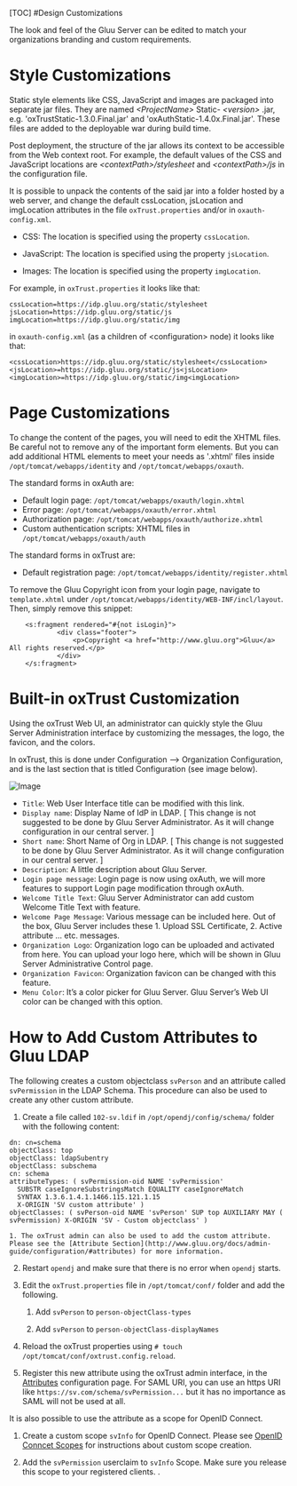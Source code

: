 
[TOC]
#Design Customizations

The look and feel of the Gluu Server can be edited to match your
organizations branding and custom requirements.

# Style Customizations

Static style elements like CSS, JavaScript and images are packaged into
separate jar files. They are named _\<ProjectName\>_ Static-
_\<version\>_ .jar, e.g. 'oxTrustStatic-1.3.0.Final.jar' and
'oxAuthStatic-1.4.0x.Final.jar'. These files are added to the deployable
war during build time.

Post deployment, the structure of the jar allows its context to be
accessible from the Web context root. For example, the default values of
the CSS and JavaScript locations are *\<contextPath\>/stylesheet* and
*\<contextPath\>/js* in the configuration file.

It is possible to unpack the contents of the said jar into a folder
hosted by a web server, and change the default cssLocation, jsLocation
and imgLocation attributes in the file `oxTrust.properties` and/or in
`oxauth-config.xml`.

* CSS: The location is specified using the property `cssLocation`.

* JavaScript: The location is specified using the property `jsLocation`.

* Images: The location is specified using the property `imgLocation`.

For example, in `oxTrust.properties` it looks like that:

```
cssLocation=https://idp.gluu.org/static/stylesheet
jsLocation=https://idp.gluu.org/static/js
imgLocation=https://idp.gluu.org/static/img
```

in `oxauth-config.xml` (as a children of \<configuration\> node) it
looks like that:

```
<cssLocation>https://idp.gluu.org/static/stylesheet</cssLocation>
<jsLocation>=https://idp.gluu.org/static/js<jsLocation>
<imgLocation>=https://idp.gluu.org/static/img<imgLocation>
```

# Page Customizations

To change the content of the pages, you will need to edit the XHTML
files. Be careful not to remove any of the important form elements. But
you can add additional HTML elements to meet your needs as '.xhtml'
files inside `/opt/tomcat/webapps/identity` and
`/opt/tomcat/webapps/oxauth`.

The standard forms in oxAuth are:

- Default login page: `/opt/tomcat/webapps/oxauth/login.xhtml`
- Error page: `/opt/tomcat/webapps/oxauth/error.xhtml`
- Authorization page: `/opt/tomcat/webapps/oxauth/authorize.xhtml`
- Custom authentication scripts: XHTML files in `/opt/tomcat/webapps/oxauth/auth`

The standard forms in oxTrust are:

- Default registration page: `/opt/tomcat/webapps/identity/register.xhtml`

To remove the Gluu Copyright icon from your login page, navigate to
`template.xhtml` under
`/opt/tomcat/webapps/identity/WEB-INF/incl/layout`. Then, simply remove
this snippet:

```
    <s:fragment rendered="#{not isLogin}">
            <div class="footer">
                <p>Copyright <a href="http://www.gluu.org">Gluu</a> All rights reserved.</p>
            </div>
    </s:fragment>
```

# Built-in oxTrust Customization

Using the oxTrust Web UI, an administrator can quickly style the Gluu
Server Administration interface by customizing the messages, the logo,
the favicon, and the colors.

In oxTrust, this is done under Configuration --> Organization Configuration,
and is the last section that is titled Configuration (see image below).

![Image](https://raw.githubusercontent.com/GluuFederation/docs/master/sources/img/WebUI_modification/oxtrust/oxTrust_GUI_mod_configuration_overview.png?raw=true)

- `Title`: Web User Interface title can be modified with this link. 
- `Display name`: Display Name of IdP in LDAP. [ This change is not suggested to be done by Gluu Server Administrator. As it will change configuration in our central server. ]
- `Short name`: Short Name of Org in LDAP. [ This change is not suggested to be done by Gluu Server Administrator. As it will change configuration in our central server. ]
- `Description`: A little description about Gluu Server.
- `Login page message`: Login page is now using oxAuth, we will more features to support Login page modification through oxAuth. 
- `Welcome Title Text`: Gluu Server Administrator can add custom Welcome Title Text with feature.
- `Welcome Page Message`: Various message can be included here. Out of the box, Gluu Server includes these 1. Upload SSL Certificate, 2. Active attribute … etc. messages.
- `Organization Logo`: Organization logo can be uploaded and activated from here.
You can upload your logo here, which will be shown in Gluu Server Administrative Control page. 
- `Organization Favicon`: Organization favicon can be changed with this feature. 
- `Menu Color`: It’s a color picker for Gluu Server. Gluu Server’s Web UI color can be changed with this option.

# How to Add Custom Attributes to Gluu LDAP

The following creates a custom objectclass `svPerson` and an attribute called `svPermission` in the LDAP Schema. This procedure can also be used to create any other custom attribute.

1. Create a file called `102-sv.ldif` in `/opt/opendj/config/schema/` folder with the following content:

```
dn: cn=schema
objectClass: top
objectClass: ldapSubentry
objectClass: subschema
cn: schema
attributeTypes: ( svPermission-oid NAME 'svPermission'
  SUBSTR caseIgnoreSubstringsMatch EQUALITY caseIgnoreMatch
  SYNTAX 1.3.6.1.4.1.1466.115.121.1.15
  X-ORIGIN 'SV custom attribute' )
objectClasses: ( svPerson-oid NAME 'svPerson' SUP top AUXILIARY MAY ( svPermission) X-ORIGIN 'SV - Custom objectclass' )
```
	1. The oxTrust admin can also be used to add the custom attribute. Please see the [Attribute Section](http://www.gluu.org/docs/admin-guide/configuration/#attributes) for more information.
 
2. Restart `opendj` and make sure that there is no error when `opendj` starts.

3. Edit the `oxTrust.properties` file in `/opt/tomcat/conf/` folder and add the following.

	1. Add `svPerson` to `person-objectClass-types`

	2. Add `svPerson` to `person-objectClass-displayNames`

4. Reload the oxTrust properties using `# touch /opt/tomcat/conf/oxtrust.config.reload`.

5. Register this new attribute using the oxTrust admin interface, in the [Attributes](http://www.gluu.org/docs/admin-guide/configuration/#attributes) configuration page. 
For SAML URI, you can use an https URI like `https://sv.com/schema/svPermission...` but it has no importance as SAML will not be used at all.

It is also possible to use the attribute as a scope for OpenID Connect.

1. Create a custom scope `svInfo` for OpenID Connect. Please see [OpenID Conncet Scopes](http://www.gluu.org/docs/admin-guide/openid-connect/#scopes) for instructions about custom scope creation.

2. Add the `svPermission` userclaim to `svInfo` Scope. Make sure you release this scope to your registered clients.
.
